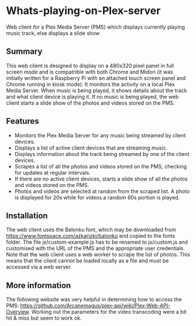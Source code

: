 # Whats-playing-on-Plex-server
Web client for a Plex Media Server (PMS) which displays currently playing music track, else displays a slide show

## Summary
This web client is designed to display on a 480x320 pixel panel in full screen mode and is compatrible with both Chrome and Midori (it was initially written for a Raspberry Pi with an attached touch screen panel and Chrome running in kiosk mode). It monitors the activity on a local Plex Media Server. When music is being played, it shows details about the track and what client device is playing it. If no music is being played, the web client starts a slide show of the photos and videos stored on the PMS.

## Features
* Monitors the Plex Media Server for any music being streamed by client devices.
* Displays a list of active client devices that are streaming music.
* Displays information about the track being streamed by one of the client devices.
* Scrapes a list of all the photos and videos stored on the PMS, checking for updates at regular intervals.
* If there are no active client devices, starts a slide show of all the photos and videos stored on the PMS.
* Photos and videos are selected at random from the scraped list. A photo is displayed for 20s while for videos a random 60s portion is played.

## Installation
The web client uses the Balonku font, which may be downloaded from https://www.fontspace.com/azkarizki/balonku and copied to the fonts folder. The file js/custom-example.js has to be renamed to js/custom.js and customised with the URL of the PMS and the appropriate user credentials.
Note that the web client uses a web worker to scrape the list of photos. This means that the client cannot be loaded locally as a file and must be accessed via a web server.

## More information
The following website was very helpful in determining how to access the PMS: https://github.com/Arcanemagus/plex-api/wiki/Plex-Web-API-Overview. Working out the parameters for the video transcoding were a bit hit & miss but seem to work ok. 
